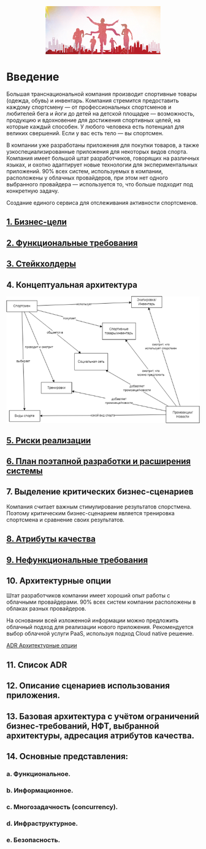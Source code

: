 <p align="center">
<img src="/docs/img/Running.png" width="300" alt="Sportsmens" />
</p>

# Введение

Большая транснациональной компания производит спортивные товары (одежда, обувь) и инвентарь. Компания стремится предоставить каждому спортсмену — от профессиональных спортсменов и любителей бега и йоги до детей на детской площадке — возможность, продукцию и вдохновение для достижения спортивных целей, на которые каждый способен. У любого человека есть потенциал для великих свершений. Если у вас есть тело — вы спортсмен.

В компании уже разработаны приложения для покупки товаров, а также узкоспециализированные приложения для некоторых видов спорта. Компания имеет большой штат разработчиков, говорящих на различных языках, и охотно адаптирует новые технологии для экспериментальных приложений. 90% всех систем, используемых в компании, расположены у облачных провайдеров, при этом нет одного выбранного провайдера — используется то, что больше подходит под конкретную задачу.

Создание единого сервиса для отслеживания активности спортсменов.

## [1. Бизнес-цели](/docs/business_goals.md)

## [2. Функциональные требования](/docs/Functional_specification.md)

## [3. Стейкхолдеры](/docs/stakeholders.md)

## 4. Концептуальная архитектура

[![Сonceptual architecture](/docs/img/conceptual_architecture.png)](/docs/img/conceptual_architecture.png)

## [5. Риски реализации](/docs/implementation_risks.md)


## [6. План поэтапной разработки и расширения системы](/docs/implementation_plan.md)

## 7. Выделение критических бизнес-сценариев

Компания считает важным стимулирование результатов спорстмена. Поэтому критическим бизнес-сценарием является тренировка спортсмена и сравнение своих результатов.

## [8. Атрибуты качества](/docs/quality_attributes.md)

## [9. Нефункциональные требования](/docs/NFR.md)

## 10. Архитектурные опции

Штат разработчиков компании имеет хороший опыт работы с облачными провайдерами. 90% всех систем компании расположены в облаках разных провайдеров.

На основании всей изложенной информации можно предложить облачный подход для реализации нового приложения. Рекомендуется выбор облачной услуги PaaS, используя подход Cloud native решение.

[ADR Архитектурные опции](/docs/004_architectural_options.md)

## 11. Список ADR

## 12.	Описание сценариев использования приложения. 

## 13.	Базовая архитектура с учётом ограничений бизнес-требований, НФТ, выбранной архитектуры, адресация атрибутов качества.

## 14.	Основные представления: 

### a.	Функциональное. 

### b.	Информационное.

### c.	Многозадачность (concurrency).

### d.	Инфраструктурное.

### e.	Безопасность. 


